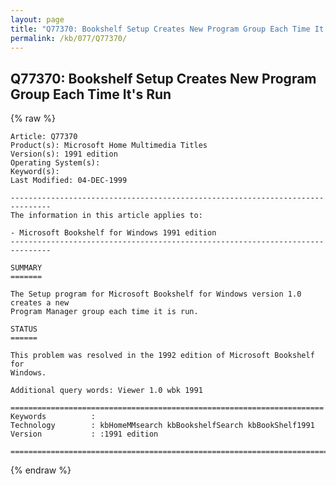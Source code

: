 ```yaml
---
layout: page
title: "Q77370: Bookshelf Setup Creates New Program Group Each Time It's Run"
permalink: /kb/077/Q77370/
---
```


## Q77370: Bookshelf Setup Creates New Program Group Each Time It's Run

{% raw %}

	Article: Q77370
	Product(s): Microsoft Home Multimedia Titles
	Version(s): 1991 edition
	Operating System(s): 
	Keyword(s): 
	Last Modified: 04-DEC-1999
	
	-------------------------------------------------------------------------------
	The information in this article applies to:
	
	- Microsoft Bookshelf for Windows 1991 edition 
	-------------------------------------------------------------------------------
	
	SUMMARY
	=======
	
	The Setup program for Microsoft Bookshelf for Windows version 1.0 creates a new
	Program Manager group each time it is run.
	
	STATUS
	======
	
	This problem was resolved in the 1992 edition of Microsoft Bookshelf for
	Windows.
	
	Additional query words: Viewer 1.0 wbk 1991
	
	======================================================================
	Keywords          :  
	Technology        : kbHomeMMsearch kbBookshelfSearch kbBookShelf1991
	Version           : :1991 edition
	
	=============================================================================
	

{% endraw %}
